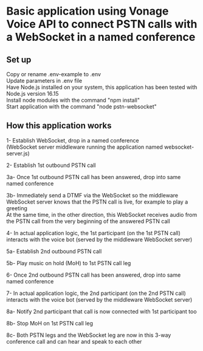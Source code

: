 # Basic application using Vonage Voice API to connect PSTN calls with a WebSocket in a named conference

## Set up

Copy or rename .env-example to .env<br>
Update parameters in .env file<br>
Have Node.js installed on your system, this application has been tested with Node.js version 16.15<br>
Install node modules with the command "npm install"<br>
Start application with the command "node pstn-websocket"<br>

## How this application works

1- Establish WebSocket, drop in a named conference<br>
(WebSocket server middleware running the application named websocket-server.js)

2- Establish 1st outbound PSTN call

3a- Once 1st outbound PSTN call has been answered, drop into same named conference

3b- Immediately send a DTMF via the WebSocket so the middleware WebSocket server knows that the PSTN call is live, for example to play a greeting<br>
At the same time, in the other direction, this WebSocket receives audio from the PSTN call from the very beginning of the answered PSTN call

4- In actual application logic, the 1st participant (on the 1st PSTN call) interacts with the voice bot (served by the middleware WebSocket server)

5a- Establish 2nd outbound PSTN call

5b- Play music on hold (MoH) to 1st PSTN call leg

6- Once 2nd outbound PSTN call has been answered, drop into same named conference

7- In actual application logic, the 2nd participant (on the 2nd PSTN call) interacts with the voice bot (served by the middleware WebSocket server)

8a- Notify 2nd participant that call is now connected with 1st participant too

8b- Stop MoH on 1st PSTN call leg

8c- Both PSTN legs and the WebSocket leg are now in this 3-way conference call and can hear and speak to each other